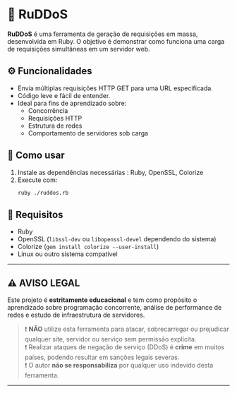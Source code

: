 # 🚨 RuDDoS

**RuDDoS** é uma ferramenta de geração de requisições em massa, desenvolvida em Ruby. O objetivo é demonstrar como funciona uma carga de requisições simultâneas em um servidor web.

## ⚙️ Funcionalidades

- Envia múltiplas requisições HTTP GET para uma URL especificada.
- Código leve e fácil de entender.
- Ideal para fins de aprendizado sobre:
  - Concorrência
  - Requisições HTTP
  - Estrutura de redes
  - Comportamento de servidores sob carga

## 🚀 Como usar

1. Instale as dependências necessárias : Ruby, OpenSSL, Colorize
2. Execute com:
   ```bash
   ruby ./ruddos.rb
   ```

## 📄 Requisitos

- Ruby
- OpenSSL (`libssl-dev` ou `libopenssl-devel` dependendo do sistema)
- Colorize (`gem install colorize --user-install`)
- Linux ou outro sistema compatível

---

## ⚠️ AVISO LEGAL

Este projeto é **estritamente educacional** e tem como propósito o aprendizado sobre programação concorrente, análise de performance de redes e estudo de infraestrutura de servidores.

> ❗ **NÃO** utilize esta ferramenta para atacar, sobrecarregar ou prejudicar qualquer site, servidor ou serviço sem permissão explícita.  
> ❗ Realizar ataques de negação de serviço (DDoS) é **crime** em muitos países, podendo resultar em sanções legais severas.  
> ❗ O autor **não se responsabiliza** por qualquer uso indevido desta ferramenta.


---
